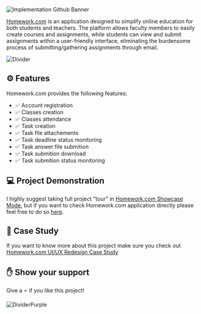 
![Implementation Github Banner](https://user-images.githubusercontent.com/99132195/222918981-284b01e8-7a33-4de7-83b2-d0d3fe15c3c0.png)


[Homework.com](https://tomekswitecki.github.io/homework-project/#/landing) is an application designed to simplify online education for both students and teachers. The platform allows faculty members to easily create courses and assignments, while students can view and submit assignments within a user-friendly interface, eliminating the burdensome process of submitting/gathering assignments through email.


![Divider](https://user-images.githubusercontent.com/99132195/222921989-76a81b6e-443f-4443-8374-bd075fabb541.png)
## ⚙️ Features 
Homework.com provides the following features:

* ✅ Account registration
* ✅ Classes creation
* ✅ Classes attendance
* ✅ Task creation
* ✅ Task file attachements
* ✅ Task deadline status monitoring
* ✅ Task answer file submition
* ✅ Task submition download
* ✅ Task submition status monitoring


## 💻 Project Demonstration
I highly suggest taking full project "tour" in [Homework.com Showcase Mode](https://tomekswitecki.github.io/homework-project/#/landing),
but if you want to check Homework.com application directly please feel free to do so [here](https://tomekswitecki.github.io/homework-project/#/landing).



## 📝 Case Study
If you want to know more about this project make sure you check out [Homework.com UI/UX Redesign Case Study](https://tomekswitecki.github.io/homework-case-study/)


## ✋ Show your support 

Give a ⭐️ if you like this project!

![DividerPurple](https://user-images.githubusercontent.com/99132195/222922112-6360ab0e-e4ff-4947-9eeb-edaea246128e.png)

